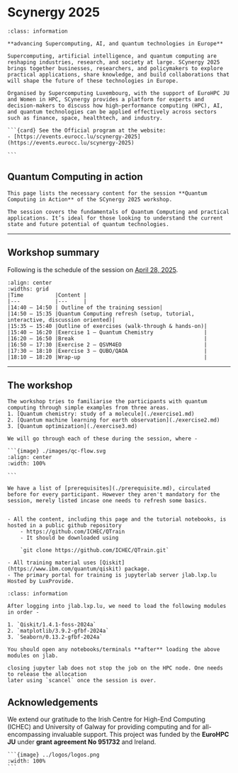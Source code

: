 # Scynergy 2025

``````{admonition} Welcome to SCynergy 2025 workshop!
:class: information

**advancing Supercomputing, AI, and quantum technologies in Europe**

Supercomputing, artificial intelligence, and quantum computing are reshaping industries, research, and society at large. SCynergy 2025 brings together businesses, researchers, and policymakers to explore practical applications, share knowledge, and build collaborations that will shape the future of these technologies in Europe. 

Organised by Supercomputing Luxembourg, with the support of EuroHPC JU and Women in HPC, SCynergy provides a platform for experts and decision-makers to discuss how high-performance computing (HPC), AI, and quantum technologies can be applied effectively across sectors such as finance, space, healthtech, and industry. 

```{card} See the Official program at the website:
- [https://events.eurocc.lu/scynergy-2025](https://events.eurocc.lu/scynergy-2025)

```
``````


## Quantum Computing in action

```{card}
This page lists the necessary content for the session **Quantum Computing in Action** of the SCynergy 2025 workshop.

The session covers the fundamentals of Quantum Computing and practical applications. It’s ideal for those looking to understand the current state and future potential of quantum technologies.

```

---

## Workshop summary
Following is the schedule of the session on [April 28, 2025](https://events.eurocc.lu/scynergy-2025/content/trainings).

```{table}
:align: center
:widths: grid
|Time          |Content |
|---           |---     |
|14:40 – 14:50 | Outline of the training session|
|14:50 – 15:35 |Quantum Computing refresh (setup, tutorial, interactive, discussion oriented)|
|15:35 – 15:40 |Outline of exercises (walk-through & hands-on)|
|15:40 – 16:20 |Exercise 1 – Quantum Chemistry                |
|16:20 – 16:50 |Break                                         |
|16:50 – 17:30 |Exercise 2 – QSVM4EO                          |
|17:30 – 18:10 |Exercise 3 – QUBO/QAOA                        |
|18:10 – 18:20 |Wrap-up                                       |
```

---

## The workshop 

``````{card}
The workshop tries to familiarise the participants with quantum computing through simple examples from three areas.
1. [Quantum chemistry: study of a molecule](./exercise1.md)
2. [Quantum machine learning for earth observation](./exercise2.md)
3. [Quantum optimization](./exercise3.md)

We will go through each of these during the session, where -

```{image} ./images/qc-flow.svg
:align: center
:width: 100%

```

We have a list of [prerequisites](./prerequisite.md), circulated before for every participant. However they aren't mandatory for the session, merely listed incase one needs to refresh some basics.
``````

```{admonition} Computing aspects

- All the content, including this page and the tutorial notebooks, is hosted in a public github repository
    - https://github.com/ICHEC/QTrain
    - It should be downloaded using 
    
    `git clone https://github.com/ICHEC/QTrain.git`

- All training material uses [Qiskit](https://www.ibm.com/quantum/qiskit) package.
- The primary portal for training is jupyterlab server jlab.lxp.lu Hosted by LuxProvide.

```

```{admonition} Steps on jlab
:class: information

After logging into jlab.lxp.lu, we need to load the following modules in order -

1. `Qiskit/1.4.1-foss-2024a`
2. `matplotlib/3.9.2-gfbf-2024a`
3. `Seaborn/0.13.2-gfbf-2024a`

You should open any notebooks/terminals **after** loading the above modules on jlab.
```


```{warning}
closing jupyter lab does not stop the job on the HPC node. One needs to release the allocation
later using `scancel` once the session is over.
```

## Acknowledgements

We extend our gratitude to the Irish Centre for High-End Computing (ICHEC) and University of Galway for providing computing and for all-encompassing invaluable support. This project was funded by the **EuroHPC JU** under **grant agreement No 951732** and Ireland.

``````{card}
```{image} ../logos/logos.png
:width: 100%
```
``````